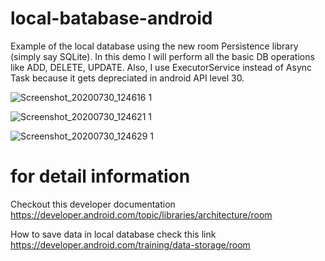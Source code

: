 # local-batabase-android
Example of the local database using the new room Persistence library (simply say SQLite).
In this demo I will perform all the basic DB operations like ADD, DELETE, UPDATE.
Also, I use ExecutorService instead of Async Task because it gets depreciated in android API level 30.  

![Screenshot_20200730_124616 1](https://user-images.githubusercontent.com/31308527/88893156-93b61380-d263-11ea-8147-d83d86016aab.jpg)

![Screenshot_20200730_124621 1](https://user-images.githubusercontent.com/31308527/88893286-c102c180-d263-11ea-88d9-9c0733d87ec3.jpg)

![Screenshot_20200730_124629 1](https://user-images.githubusercontent.com/31308527/88893306-c7913900-d263-11ea-8f1a-7a92b749a72c.jpg)

# for detail information

Checkout this developer documentation https://developer.android.com/topic/libraries/architecture/room

How to save data in local database check this link https://developer.android.com/training/data-storage/room
